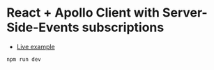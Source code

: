 # React + Apollo Client with Server-Side-Events subscriptions

* [Live example](https://graphql-subscriptions-app.services.dropstack.run)

```bash
npm run dev
```